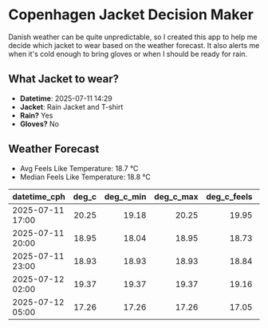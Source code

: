 
# Copenhagen Jacket Decision Maker

Danish weather can be quite unpredictable, so I created this app to help me decide which jacket to wear based on the weather forecast. 
It also alerts me when it's cold enough to bring gloves or when I should be ready for rain.

## What Jacket to wear?

- **Datetime**: 2025-07-11 14:29
- **Jacket**: Rain Jacket and T-shirt
- **Rain?** Yes
- **Gloves?** No

## Weather Forecast
- Avg Feels Like Temperature: 18.7 °C
- Median Feels Like Temperature: 18.8 °C

| datetime_cph     |   deg_c |   deg_c_min |   deg_c_max |   deg_c_feels | weather   | wind   | rain   |
|:-----------------|--------:|------------:|------------:|--------------:|:----------|:-------|:-------|
| 2025-07-11 17:00 |   20.25 |       19.18 |       20.25 |         19.95 | Rain      | High   | Low    |
| 2025-07-11 20:00 |   18.95 |       18.04 |       18.95 |         18.73 | Rain      | High   | Low    |
| 2025-07-11 23:00 |   18.93 |       18.93 |       18.93 |         18.84 | Rain      | High   | Low    |
| 2025-07-12 02:00 |   19.37 |       19.37 |       19.37 |         19.16 | Clouds    | High   | None   |
| 2025-07-12 05:00 |   17.26 |       17.26 |       17.26 |         17.05 | Rain      | High   | Low    |
        